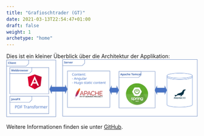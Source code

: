 ```yaml
---
title: "Grafioschtrader (GT)"
date: 2021-03-13T22:54:47+01:00
draft: false
weight: 1
archetype: "home"
---
```

Dies ist ein kleiner Überblick über die Architektur der Applikation:
![Architektur](Komponenten.svg)

Weitere Informationen finden sie unter [GitHub](//github.com/grafioschtrader/grafioschtrader).